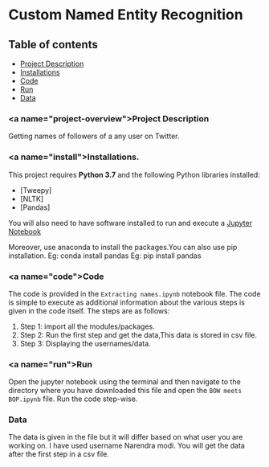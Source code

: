 # Custom Named Entity Recognition

## Table of contents
- [Project Description](#project-overview)
- [Installations](#install)
- [Code](#code)
- [Run](#run)
- [Data](#data)


### <a name=\"project-overview\"></a>Project Description

Getting names of followers of a any user on Twitter.
    
### <a name=\"install\"></a>Installations.
    
This project requires **Python 3.7** and the following Python libraries installed:
    
- [Tweepy]
- [NLTK]
- [Pandas]
    
You will also need to have software installed to run and execute a [Jupyter Notebook](http://jupyter.org/)
    
Moreover, use anaconda to install the packages.You can also use pip installation.
Eg: conda install pandas
Eg: pip install pandas
    
### <a name=\"code\"></a>Code

The code is provided in the `Extracting names.ipynb` notebook file.
The code is simple to execute as additional information about the various steps is given in the code itself.
The steps are as follows:
1) Step 1: import all the modules/packages.
2) Step 2: Run the first step and get the data,This data is stored in csv file.
3) Step 3: Displaying the usernames/data.
    
### <a name=\"run\"></a>Run
    
Open the jupyter notebook using the terminal and then navigate to the directory where you have downloaded this file and open the `BOW meets BOP.ipynb` file. Run the code step-wise.
    
### <a name='data'></a>Data
    
The data is given in the file but it will differ based on what user you are working on.
I have used username Narendra modi.
You will get the data after the first step in a csv file.
